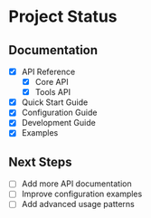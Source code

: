 # Project Status

## Documentation
- [x] API Reference
  - [x] Core API
  - [x] Tools API
- [x] Quick Start Guide
- [x] Configuration Guide
- [x] Development Guide
- [x] Examples

## Next Steps
- [ ] Add more API documentation
- [ ] Improve configuration examples
- [ ] Add advanced usage patterns
